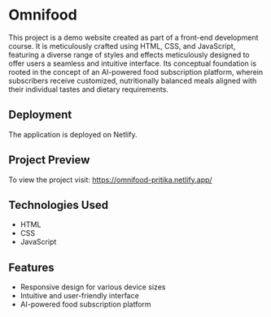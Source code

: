 # Omnifood

This project is a demo website created as part of a front-end development course. It is meticulously crafted using HTML, CSS, and JavaScript, featuring a diverse range of styles and effects meticulously designed to offer users a seamless and intuitive interface. Its conceptual foundation is rooted in the concept of an AI-powered food subscription platform, wherein subscribers receive customized, nutritionally balanced meals aligned with their individual tastes and dietary requirements.

## Deployment

The application is deployed on Netlify.

## Project Preview

To view the project visit: https://omnifood-pritika.netlify.app/

## Technologies Used

- HTML
- CSS
- JavaScript

## Features

- Responsive design for various device sizes
- Intuitive and user-friendly interface
- AI-powered food subscription platform
